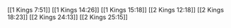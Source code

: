 [[1 Kings 7:51]]
[[1 Kings 14:26]]
[[1 Kings 15:18]]
[[2 Kings 12:18]]
[[2 Kings 18:23]]
[[2 Kings 24:13]]
[[2 Kings 25:15]]
